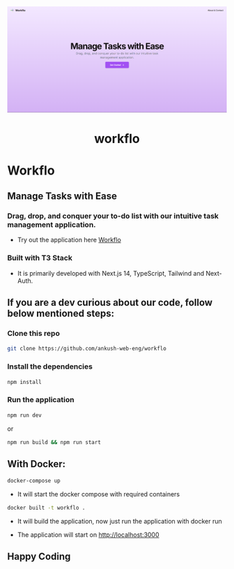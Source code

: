 <div align="center">
<img src = "/public/landing.png">
<h1 align="center">workflo</h1>
</div>

# Workflo

## Manage Tasks with Ease

### Drag, drop, and conquer your to-do list with our intuitive task management application.

- Try out the application here [Workflo](https://workflo.ankushsingh.tech)

### Built with T3 Stack

- It is primarily developed with Next.js 14, TypeScript, Tailwind and Next-Auth.

## If you are a dev curious about our code, follow below mentioned steps:

### Clone this repo

```bash
git clone https://github.com/ankush-web-eng/workflo
```

### Install the dependencies

```bash
npm install
```

### Run the application

```bash
npm run dev
```

or

```bash
npm run build && npm run start
```

## With Docker:

```bash
docker-compose up
```

- It will start the docker compose with required containers

```bash
docker built -t workflo .
```

- It will build the application, now just run the application with docker run

- The application will start on [http://localhost:3000](http://localhost:3000)

## Happy Coding
